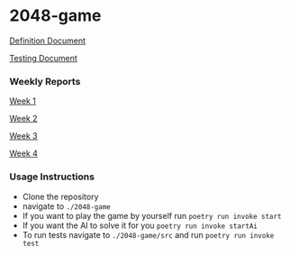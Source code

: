 # 2048-game

[Definition Document](./Definition.md)

[Testing Document](./testingDocument.md)

### Weekly Reports

[Week 1](./weeklyReports/week_1_report.md)

[Week 2](./weeklyReports/week_2_report.md)

[Week 3](./weeklyReports/week_3_report.md)

[Week 4](./weeklyReports/week_4_report.md)

### Usage Instructions

- Clone the repository
- navigate to `./2048-game`
- If you want to play the game by yourself run `poetry run invoke start`
- If you want the AI to solve it for you `poetry run invoke startAi`
- To run tests navigate to `./2048-game/src` and run `poetry run invoke test`
